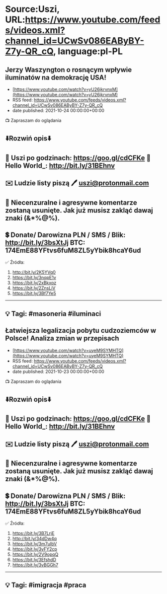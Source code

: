 # Source:Uszi, URL:https://www.youtube.com/feeds/videos.xml?channel_id=UCwSv086EAByBY-Z7y-QR_cQ, language:pl-PL

## Jerzy Waszyngton o rosnącym wpływie iluminatów na demokrację USA!
 - [https://www.youtube.com/watch?v=yU26jkrvnxM](https://www.youtube.com/watch?v=yU26jkrvnxM)
 - RSS feed: https://www.youtube.com/feeds/videos.xml?channel_id=UCwSv086EAByBY-Z7y-QR_cQ
 - date published: 2021-10-24 00:00:00+00:00

📺 Zapraszam do oglądania

⬇️Rozwiń opis⬇️
------------------------------------------------------------
👀 Uszi po godzinach: https://goo.gl/cdCFKe
👀 Hello World_: http://bit.ly/31BEhnv
------------------------------------------------------------
✉️ Ludzie listy piszą 
🖊️ uszi@protonmail.com
------------------------------------------------------------
👺 Niecenzuralne i agresywne komentarze zostaną usunięte.  Jak już musisz zakląć dawaj znaki (&*%@%).
------------------------------------------------------------
💲 Donate/ Darowizna
PLN / SMS / Blik: http://bit.ly/3bsXtJj
BTC: 174EmE88YFtvs6fuM8ZL5yYbik8hcaY6ud
-------------------------------------------------------------
✅ Źródła:
1. http://bit.ly/2K5YVq0
2. https://bit.ly/3nqpE1v
3. https://bit.ly/2xBkxpz
4. https://bit.ly/2ZnsLiV
5. https://bit.ly/3Bf7Ye5
---------------------------------------------------------------
💡 Tagi: #masoneria #iluminaci
--------------------------------------------------------------

## Łatwiejsza legalizacja pobytu cudzoziemców w Polsce! Analiza zmian w przepisach
 - [https://www.youtube.com/watch?v=uyeM9SYMHTQ](https://www.youtube.com/watch?v=uyeM9SYMHTQ)
 - RSS feed: https://www.youtube.com/feeds/videos.xml?channel_id=UCwSv086EAByBY-Z7y-QR_cQ
 - date published: 2021-10-23 00:00:00+00:00

📺 Zapraszam do oglądania

⬇️Rozwiń opis⬇️
------------------------------------------------------------
👀 Uszi po godzinach: https://goo.gl/cdCFKe
👀 Hello World_: http://bit.ly/31BEhnv
------------------------------------------------------------
✉️ Ludzie listy piszą 
🖊️ uszi@protonmail.com
------------------------------------------------------------
👺 Niecenzuralne i agresywne komentarze zostaną usunięte.  Jak już musisz zakląć dawaj znaki (&*%@%).
------------------------------------------------------------
💲 Donate/ Darowizna
PLN / SMS / Blik: http://bit.ly/3bsXtJj
BTC: 174EmE88YFtvs6fuM8ZL5yYbik8hcaY6ud
-------------------------------------------------------------
✅ Źródła:
1. https://bit.ly/3B7LrjE
2. http://bit.ly/34dDw4q
3. https://bit.ly/3m7uIbV
4. https://bit.ly/3vFY2cp
5. https://bit.ly/2V9opqQ
6. https://bit.ly/3EfshdD
7. https://bit.ly/3vBGGh7
---------------------------------------------------------------
💡 Tagi: #imigracja #praca
--------------------------------------------------------------

